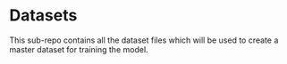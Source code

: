 # Datasets

This sub-repo contains all the dataset files which will be used to create a master dataset for training the model.
